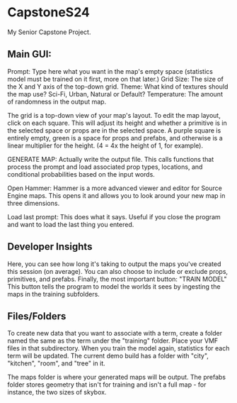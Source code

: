 # CapstoneS24
My Senior Capstone Project.

## Main GUI:
Prompt: Type here what you want in the map's empty space (statistics model must be trained on it first, more on that later.)
Grid Size: The size of the X and Y axis of the top-down grid. 
Theme: What kind of textures should the map use? Sci-Fi, Urban, Natural or Default?
Temperature: The amount of randomness in the output map.

The grid is a top-down view of your map's layout.
To edit the map layout, click on each square. This will adjust its height and whether a primitive is in the selected space or props are in the selected space.
A purple square is entirely empty, green is a space for props and prefabs, and otherwise is a linear multiplier for the height. (4 = 4x the height of 1, for example).

GENERATE MAP: Actually write the output file. This calls functions that process the prompt and load associated prop types, locations, and conditional probabilities based on the input words.

Open Hammer: Hammer is a more advanced viewer and editor for Source Engine maps. This opens it and allows you to look around your new map in three dimensions.

Load last prompt: This does what it says. Useful if you close the program and want to load the last thing you entered.

## Developer Insights

Here, you can see how long it's taking to output the maps you've created this session (on average).
You can also choose to include or exclude props, primitives, and prefabs.
Finally, the most important button: "TRAIN MODEL"
This button tells the program to model the worlds it sees by ingesting the maps in the training subfolders.

## Files/Folders

To create new data that you want to associate with a term, create a folder named the same as the term under the "training" folder. 
Place your VMF files in that subdirectory.
When you train the model again, statistics for each term will be updated.
The current demo build has a folder with "city", "kitchen", "room", and "tree" in it.

The maps folder is where your generated maps will be output.
The prefabs folder stores geometry that isn't for training and isn't a full map - for instance, the two sizes of skybox.
